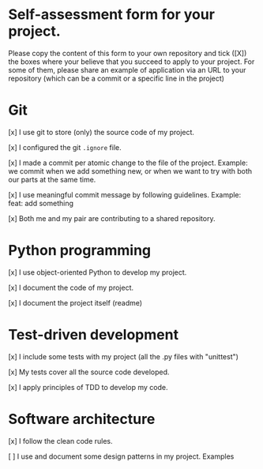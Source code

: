 # Self-assessment form for your project.
Please copy the content of this form to your own repository and tick ([X]) the boxes where your believe that you succeed to apply to your project. For some of them, please share an example of application via an URL to your repository (which can be a commit or a specific line in the project)

# Git

[x] I use git to store (only) the source code of my project.

[x] I configured the git `.ignore` file.

[x] I made a commit per atomic change to the file of the project. Example: we commit when we add something new, or when we want to try with both our parts at the same time.

[x] I use meaningful commit message by following guidelines. Example: feat: add something

[x] Both me and my pair are contributing to a shared repository.


# Python programming

[x] I use object-oriented Python to develop my project. 

[x] I document the code of my project.

[x] I document the project itself (readme)


# Test-driven development

[x] I include some tests with my project (all the .py files with "unittest")

[x] My tests cover all the source code developed.

[x] I apply principles of TDD to develop my code.


# Software architecture

[x] I follow the clean code rules. 

[ ] I use and document some design patterns in my project. Examples
